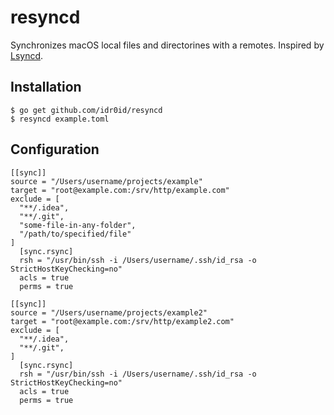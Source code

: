 # resyncd

Synchronizes macOS local files and directorines with a remotes.
Inspired by [Lsyncd](https://github.com/axkibe/lsyncd/issues/587#issuecomment-598831069).

## Installation

```
$ go get github.com/idr0id/resyncd
$ resyncd example.toml
```

## Configuration

```
[[sync]]
source = "/Users/username/projects/example"
target = "root@example.com:/srv/http/example.com"
exclude = [
  "**/.idea",
  "**/.git",
  "some-file-in-any-folder",
  "/path/to/specified/file"
]
  [sync.rsync]
  rsh = "/usr/bin/ssh -i /Users/username/.ssh/id_rsa -o StrictHostKeyChecking=no"
  acls = true
  perms = true
  
[[sync]]
source = "/Users/username/projects/example2"
target = "root@example.com:/srv/http/example2.com"
exclude = [
  "**/.idea",
  "**/.git",
]
  [sync.rsync]
  rsh = "/usr/bin/ssh -i /Users/username/.ssh/id_rsa -o StrictHostKeyChecking=no"
  acls = true
  perms = true
```
